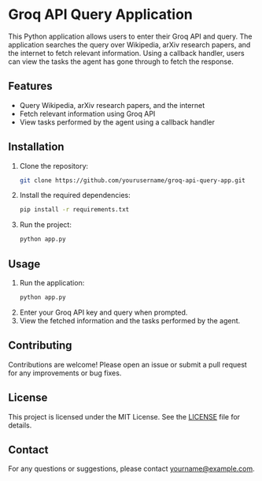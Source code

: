 # Groq API Query Application

This Python application allows users to enter their Groq API and query. The application searches the query over Wikipedia, arXiv research papers, and the internet to fetch relevant information. Using a callback handler, users can view the tasks the agent has gone through to fetch the response.

## Features

- Query Wikipedia, arXiv research papers, and the internet
- Fetch relevant information using Groq API
- View tasks performed by the agent using a callback handler

## Installation

1. Clone the repository:
    ```bash
    git clone https://github.com/yourusername/groq-api-query-app.git
    ```
2. Install the required dependencies:
    ```bash
    pip install -r requirements.txt
    ```
3. Run the project:
    ```bash
    python app.py
    ```

## Usage

1. Run the application:
    ```bash
    python app.py
    ```
2. Enter your Groq API key and query when prompted.
3. View the fetched information and the tasks performed by the agent.

## Contributing

Contributions are welcome! Please open an issue or submit a pull request for any improvements or bug fixes.

## License

This project is licensed under the MIT License. See the [LICENSE](LICENSE) file for details.

## Contact

For any questions or suggestions, please contact [yourname@example.com](mailto:yourname@example.com).
